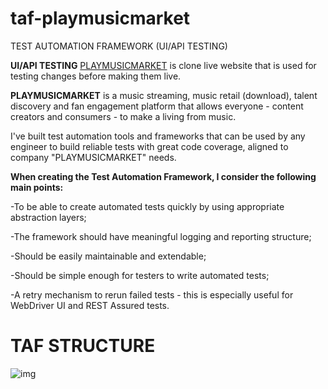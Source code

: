 # taf-playmusicmarket

TEST AUTOMATION FRAMEWORK (UI/API TESTING)

**UI/API TESTING** [PLAYMUSICMARKET](https://stage.playmusicmarket.store "PLAYMUSICMARKET")  is clone live website that is used for testing changes before making them live.

**PLAYMUSICMARKET** is a music streaming, music retail (download), talent discovery and fan engagement platform that allows everyone - content creators and consumers - to make a living from music.

I've built test automation tools and frameworks that can be used by any engineer to build reliable tests with great code coverage, aligned to company "PLAYMUSICMARKET" needs.

**When creating the Test Automation Framework, I consider the following main points:**

-To be able to create automated tests quickly by using appropriate abstraction layers;

-The framework should have meaningful logging and reporting structure;

-Should be easily maintainable and extendable;

-Should be simple enough for testers to write automated tests;

-A retry mechanism to rerun failed tests - this is especially useful for WebDriver UI and REST Assured tests.


# TAF STRUCTURE


![img](https://i.imgur.com/SCaQy6U.jpeg)
